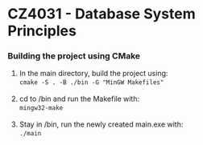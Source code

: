 # CZ4031 - Database System Principles

### Building the project using CMake

1. In the main directory, build the project using: <br />
   `cmake -S . -B ./bin -G "MinGW Makefiles"` <br /><br />
2. cd to /bin and run the Makefile with: <br />
   `mingw32-make` <br /><br />
2. Stay in /bin, run the newly created main.exe with: <br />
   `./main` <br /><br />
